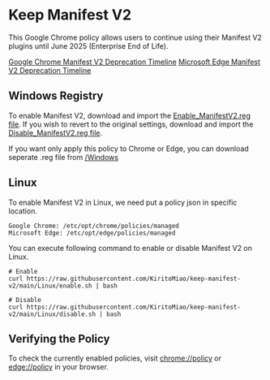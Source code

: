 # Keep Manifest V2

This Google Chrome policy allows users to continue using their Manifest V2 plugins until June 2025 (Enterprise End of Life).

[Google Chrome Manifest V2 Deprecation Timeline](https://developer.chrome.com/docs/extensions/develop/migrate/mv2-deprecation-timeline)
[Microsoft Edge Manifest V2 Deprecation Timeline](https://learn.microsoft.com/en-us/microsoft-edge/extensions-chromium/developer-guide/manifest-v3)

## Windows Registry

To enable Manifest V2, download and import the [Enable_ManifestV2.reg file](https://raw.githubusercontent.com/KiritoMiao/keep-manifest-v2/main/Windows/Enable_ManifestV2.reg). If you wish to revert to the original settings, download and import the [Disable_ManifestV2.reg file](https://raw.githubusercontent.com/KiritoMiao/keep-manifest-v2/main/Windows/Disable_ManifestV2.reg).

If you want only apply this policy to Chrome or Edge, you can download seperate .reg file from [/Windows](https://github.com/KiritoMiao/keep-manifest-v2/tree/main/Windows)

## Linux

To enable Manifest V2 in Linux, we need put a policy json in specific location.
```
Google Chrome: /etc/opt/chrome/policies/managed
Microsoft Edge: /etc/opt/edge/policies/managed
```

You can execute following command to enable or disable Manifest V2 on Linux.

```
# Enable
curl https://raw.githubusercontent.com/KiritoMiao/keep-manifest-v2/main/Linux/enable.sh | bash

# Disable
curl https://raw.githubusercontent.com/KiritoMiao/keep-manifest-v2/main/Linux/disable.sh | bash
```


## Verifying the Policy

To check the currently enabled policies, visit [chrome://policy](chrome://policy) or [edge://policy](edge://policy) in your browser.
